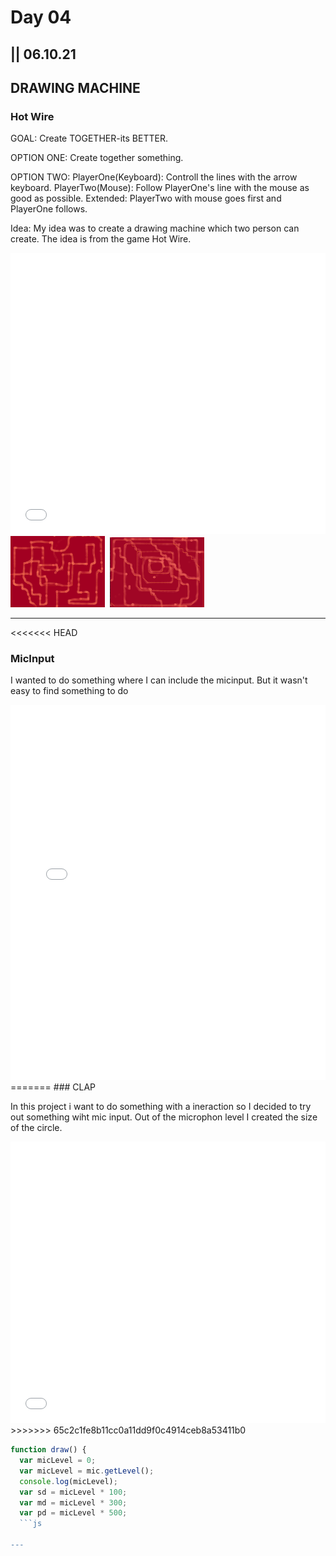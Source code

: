 # Day 04

## || 06.10.21

## DRAWING MACHINE

### Hot Wire

GOAL: Create TOGETHER-its BETTER.

OPTION ONE:
Create together something.

OPTION TWO:
PlayerOne(Keyboard): Controll the lines with the arrow keyboard.
PlayerTwo(Mouse): Follow PlayerOne's line with the mouse as good as possible.
Extended: PlayerTwo with mouse goes first and PlayerOne follows.

Idea: My idea was to create a drawing machine which two person can create. The idea is from the game Hot Wire.

<iframe src="../content/day04/01/embed.html" width="100%" height="450" frameborder="no"></iframe>

<img src="../content/day04/01/hotWire.png" width="30%">
<img src="../content/day04/01/hello.png" width="0%">
<img src="../content/day04/01/buddyArt.png" width="30%">

---

<<<<<<< HEAD
### MicInput
I wanted to do something where I can include the micinput. But it wasn't easy to find something to do 

<iframe src="../content/day04/02/embed.html" width="100%" height="600" frameborder="no"></iframe>
=======
### CLAP

In this project i want to do something with a ineraction so I decided to try out something wiht mic input. 
Out of the microphon level I created the size of the circle. 

<iframe src="../content/day04/02/embed.html" width="100%" height="450" frameborder="no"></iframe>
>>>>>>> 65c2c1fe8b11cc0a11dd9f0c4914ceb8a53411b0


```js
function draw() {
  var micLevel = 0;
  var micLevel = mic.getLevel();
  console.log(micLevel);
  var sd = micLevel * 100;
  var md = micLevel * 300;
  var pd = micLevel * 500;
  ```js

---
